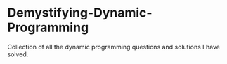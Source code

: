 # Demystifying-Dynamic-Programming
Collection of all the dynamic programming questions and solutions I have solved. 
